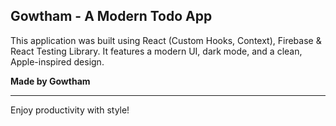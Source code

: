 ## Gowtham - A Modern Todo App

This application was built using React (Custom Hooks, Context), Firebase & React Testing Library. It features a modern UI, dark mode, and a clean, Apple-inspired design.

**Made by Gowtham**

---

Enjoy productivity with style!

